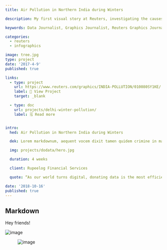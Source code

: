```yaml
---
title: Air Pollution in Northern India during Winters

description: My first visual story at Reuters, investigating the causes behind the air quality crisis in northern India every winter and its extent, using data collected from air quality monitors, satellite imagery from NASA and photographic evidence.

keywords: Data Journalist, Graphics Journalist, Reuters Graphics Journalist, Data Visualisation Developer, Data Visualization Developer, Narrative Cartographer, User Interface Designer, User Experience Designer, Communication Designer, Data Storyteller, Information Designer, Graphic Designer, Art Director, User-centered design, UX, UI, Data Artist, Web Designer, Web Developer, Front-end Web Developer, Photographer, Traveller, Creative writer, Electronics and Communication Engineer, National Institute of Design, National Institute of Technology Durgapur, Prasanta, PrasantaKrDutta, Prasanta Kumar Dutta, Prasanta KrDutta, pkddapacific, pkd.dapacific, pkd_da_pacific, daPacific.

categories:
  - reuters
  - infographics

image: tree.jpg
type: project
date: '2017-4-9'
published: true

links: 
  - type: project
    url: https://www.reuters.com/graphics/INDIA-POLLUTION/010080SY1KE/
    label: 📔 View Project
    target: _blank

  - type: doc
    url: projects/delhi-winter-pollution/
    label: 🗒️ Read more


intro:
  hed: Air Pollution in Northern India during Winters

  dek: Lorem markdownum, aequent vocem dixit tamen quidem crimine in maris protinus moror telluris magno, marinae Latonae. Opaca tamquam ligari! Proxima bellare te tractata Atrides exercet.

  img: projects/dodata/hero.jpg

  duration: 4 weeks

  client: Rupeelog Financial Services

  quote: “As our world turns digital, donating data is the most efficient way of donating” — dodata.org

date: '2018-10-16'
published: true
---
```




## Markdown

<script>
  import Container from '$lib/components/ui/Container/index.svelte';

</script>

<Container width="sm">

Hey friends!

![image](/media/tree.jpg)

</Container>

<figure>

![image](/media/page.png)

</figure>
